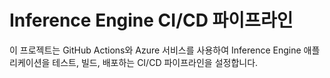 
# Inference Engine CI/CD 파이프라인

이 프로젝트는 GitHub Actions와 Azure 서비스를 사용하여 Inference Engine 애플리케이션을 테스트, 빌드, 배포하는 CI/CD 파이프라인을 설정합니다.

